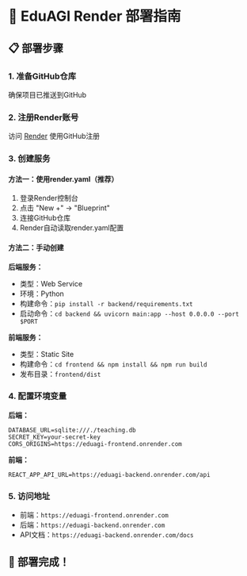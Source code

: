 # 🚀 EduAGI Render 部署指南

## 📋 部署步骤

### 1. 准备GitHub仓库
确保项目已推送到GitHub

### 2. 注册Render账号
访问 [Render](https://render.com) 使用GitHub注册

### 3. 创建服务

#### 方法一：使用render.yaml（推荐）
1. 登录Render控制台
2. 点击 "New +" → "Blueprint"
3. 连接GitHub仓库
4. Render自动读取render.yaml配置

#### 方法二：手动创建
**后端服务：**
- 类型：Web Service
- 环境：Python
- 构建命令：`pip install -r backend/requirements.txt`
- 启动命令：`cd backend && uvicorn main:app --host 0.0.0.0 --port $PORT`

**前端服务：**
- 类型：Static Site
- 构建命令：`cd frontend && npm install && npm run build`
- 发布目录：`frontend/dist`

### 4. 配置环境变量

**后端：**
```env
DATABASE_URL=sqlite:///./teaching.db
SECRET_KEY=your-secret-key
CORS_ORIGINS=https://eduagi-frontend.onrender.com
```

**前端：**
```env
REACT_APP_API_URL=https://eduagi-backend.onrender.com/api
```

### 5. 访问地址
- 前端：`https://eduagi-frontend.onrender.com`
- 后端：`https://eduagi-backend.onrender.com`
- API文档：`https://eduagi-backend.onrender.com/docs`

## 🎉 部署完成！ 